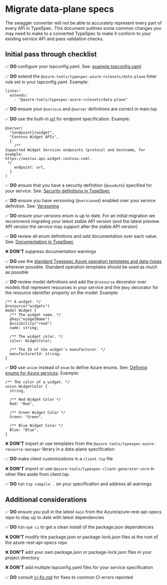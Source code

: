 # Migrate data-plane specs

The swagger converter will not be able to accurately represent every part of every API in TypeSpec. This document outlines some common changes you may need to make to a converted TypeSpec to make it conform to your existing service API and pass validation checks.

## Initial pass through checklist

✅ **DO** configure your tspconfig.yaml. See: [example tspconfig.yaml][tspconfig]

✅ **DO** extend the `@azure-tools/typespec-azure-rulesets/data-plane` linter rule set in your tspconfig.yaml. Example:

```
linter:
  extends:
    - "@azure-tools/typespec-azure-rulesets/data-plane"
```

✅ **DO** ensure your `@service` and `@server` definitions are correct in main.tsp

✅ **DO** use the built-in [url][url-type] for endpoint specification. Example:

```
@server(
  "{endpoint}/widget",
  "Contoso Widget APIs",
  {
    /**
Supported Widget Services endpoints (protocol and hostname, for example:
https://westus.api.widget.contoso.com).
 */
    endpoint: url,
  }
)
```

✅ **DO** ensure that you have a security definition (`@useAuth`) specified for your service. See: [Security definitions in TypeSpec][security-definitions]

✅ **DO** ensure you have versioning (`@versioned`) enabled over your service definition. See: [Versioning][versioning]

✅ **DO** ensure your versions enum is up to date. For an initial migration we recommend migrating your latest stable API version (and the latest preview API version the service may support after the stable API version)

✅ **DO** review all enum definitions and add documentation over each value. See: [Documentation in TypeSpec][docs]

❌ **DON'T** suppress documentation warnings

✅ **DO** use the [standard Typespec Azure operation templates and data-types][standard-templates] wherever possible. Standard operation templates should be used as much as possible

✅ **DO** review model definitions and add the `@resource` decorator over models that represent resources in your service and the `@key` decorator for the resource identifier property on the model. Example:

```
/** A widget. */
@resource("widgets")
model Widget {
  /** The widget name. */
  @key("widgetName")
  @visibility("read")
  name: string;

  /** The widget color. */
  color: WidgetColor;

  /** The ID of the widget's manufacturer. */
  manufacturerId: string;
}
```

✅ **DO** use `union` instead of `enum` to define Azure enums. See: [Defining enums for Azure services][no-enum]. Example:

```
/** The color of a widget. */
union WidgetColor {
  string,

  /** Red Widget Color */
  Red: "Red",

  /** Green Widget Color */
  Green: "Green",

  /** Blue Widget Color */
  Blue: "Blue",
}
```

❌ **DON'T** import or use templates from the `@azure-tools/typespec-azure-resource-manager` library in a data-plane specification

✅ **DO** make client customizations in a `client.tsp` file

❌ **DON'T** import or use `@azure-tools/typespec-client-generator-core` in other files aside from client.tsp.

✅ **DO** run `tsp compile .` on your specification and address all warnings

## Additional considerations

✅ **DO** ensure you pull in the latest `main` from the Azure/azure-rest-api-specs repo to stay up to date with latest dependencies

✅ **DO** run `npm ci` to get a clean install of the package.json dependencies

❌ **DON'T** modify the package.json or package-lock.json files at the root of the azure-rest-api-specs repo

❌ **DON'T** add your own package.json or package-lock.json files in your project directory

❌ **DON'T** add multiple tspconfig.yaml files for your service specification

✅ **DO** consult [ci-fix.md][ci-fix] for fixes to common CI errors reported

<!-- LINKS -->

[tspconfig]: https://github.com/Azure/azure-rest-api-specs/blob/main/specification/contosowidgetmanager/Contoso.WidgetManager/tspconfig.yaml
[security-definitions]: https://azure.github.io/typespec-azure/docs/reference/azure-style-guide#security-definitions
[versioning]: https://typespec.io/docs/libraries/versioning/guide#implementing-versioned-apis
[docs]: https://typespec.io/docs/language-basics/documentation
[standard-templates]: https://azure.github.io/typespec-azure/docs/libraries/azure-core/reference
[ci-fix]: https://github.com/Azure/azure-rest-api-specs/blob/main/documentation/ci-fix.md
[url-type]: https://typespec.io/docs/language-basics/built-in-types#string-types
[no-enum]: https://azure.github.io/typespec-azure/docs/libraries/azure-core/rules/no-enum
